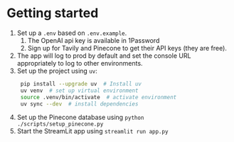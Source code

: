 # Getting started
1. Set up a `.env` based on `.env.example`.
   1. The OpenAI api key is available in 1Password
   2. Sign up for Tavily and Pinecone to get their API keys (they are free).
2. The app will log to prod by default and set the console URL appropriately to log to other environments.
3. Set up the project using `uv`:
   ```bash
    pip install --upgrade uv  # Install uv
    uv venv  # set up virtual environment
    source .venv/bin/activate  # activate environment
    uv sync --dev  # install dependencies
    ```
4. Set up the Pinecone database using `python ./scripts/setup_pinecone.py`
5. Start the StreamLit app using `streamlit run app.py`
